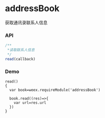 # addressBook

获取通讯录联系人信息

### API

```js
/**
 *读取联系人信息
 */
read(callback)
```

### Demo

```
read()
{
  var book=weex.requireModule('addressBook')

  book.read((res)=>{
    var url=res.url
  })
}
```




